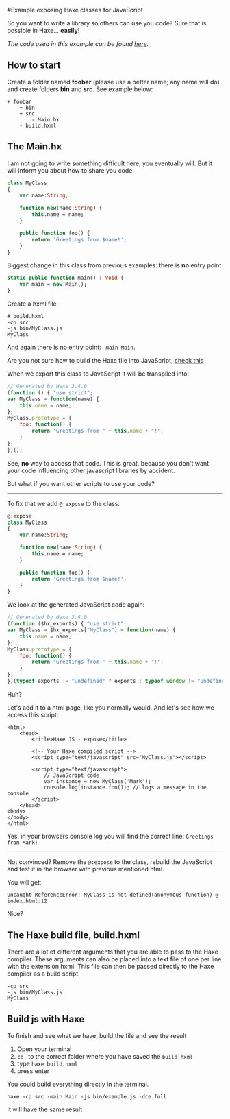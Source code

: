 #Example exposing Haxe classes for JavaScript

So you want to write a library so others can use you code? Sure that is possible in Haxe... **easily**!


_The code used in this example can be found [here](https://github.com/MatthijsKamstra/haxejs/tree/master/09expose/code)._


## How to start

Create a folder named **foobar** (please use a better name; any name will do) and create folders **bin** and **src**.
See example below:

```
+ foobar
	+ bin
	+ src
		- Main.hx
	- build.hxml
```



## The Main.hx

I am not going to write something difficult here, you eventually will. But it will inform you about how to share you code.

```haxe
class MyClass
{
	var name:String;

	function new(name:String) {
		this.name = name;
	}

	public function foo() {
		return 'Greetings from $name!';
	}
}
```

Biggest change in this class from previous examples: there is __no__ entry point

```haxe
static public function main() : Void {
	var main = new Main();
}
```



Create a hxml file

```
# build.hxml
-cp src
-js bin/MyClass.js
MyClass
```

And again there is no entry point: `-main Main`.


Are you not sure how to build the Haxe file into JavaScript, [check this](#build)


When we export this class to JavaScript it will be transpiled into:


```js
// Generated by Haxe 3.4.0
(function () { "use strict";
var MyClass = function(name) {
	this.name = name;
};
MyClass.prototype = {
	foo: function() {
		return "Greetings from " + this.name + "!";
	}
};
})();
```

See, **no** way to access that code.
This is great, because you don't want your code influencing other javascript libraries by accident.

But what if you want other scripts to use your code?

---

To fix that we add `@:expose` to the class.


```haxe
@:expose
class MyClass
{
	var name:String;

	function new(name:String) {
		this.name = name;
	}

	public function foo() {
		return 'Greetings from $name!';
	}
}
```

We look at the generated JavaScript code again:

```js
// Generated by Haxe 3.4.0
(function ($hx_exports) { "use strict";
var MyClass = $hx_exports["MyClass"] = function(name) {
	this.name = name;
};
MyClass.prototype = {
	foo: function() {
		return "Greetings from " + this.name + "!";
	}
};
})(typeof exports != "undefined" ? exports : typeof window != "undefined" ? window : typeof self != "undefined" ? self : this);
```

Huh?

Let's add it to a html page, like you normally would.
And let's see how we access this script:

```
<html>
	<head>
		<title>Haxe JS - expose</title>

		<!-- Your Haxe compiled script -->
		<script type="text/javascript" src="MyClass.js"></script>

		<script type="text/javascript">
			// JavaScript code
			var instance = new MyClass('Mark');
			console.log(instance.foo()); // logs a message in the console
		</script>
	</head>
<body>
</body>
</html>
```

Yes, in your browsers console log you will find the correct line: `Greetings from Mark!`

----

Not convinced?
Remove the `@:expose` to the class, rebuild the JavaScript and test it in the browser with previous mentioned html.

You will get:

```
Uncaught ReferenceError: MyClass is not defined(anonymous function) @ index.html:12
```

Nice?

<a name="hxml"></a>
## The Haxe build file, build.hxml

There are a lot of different arguments that you are able to pass to the Haxe compiler.
These arguments can also be placed into a text file of one per line with the extension hxml. This file can then be passed directly to the Haxe compiler as a build script.


```
-cp src
-js bin/MyClass.js
MyClass
```


<a name="build"></a>
## Build js with Haxe

To finish and see what we have, build the file and see the result

1. Open your terminal
2. `cd ` to the correct folder where you have saved the `build.hxml`
3. type `haxe build.hxml`
4. press enter


You could build everything directly in the terminal.

```
haxe -cp src -main Main -js bin/example.js -dce full
```

It will have the same result



